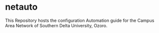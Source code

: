 # netauto
This Repository hosts the configuration Automation guide for the Campus Area Network of Southern Delta University, Ozoro.
